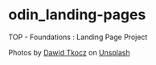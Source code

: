 # odin_landing-pages
TOP - Foundations : Landing Page Project


Photos by <a href="https://unsplash.com/@dawidtkocz?utm_content=creditCopyText&utm_medium=referral&utm_source=unsplash">Dawid Tkocz</a> on <a href="https://unsplash.com/photos/an-orange-car-with-a-surfboard-on-top-of-it-Z2WCLG4QuWc?utm_content=creditCopyText&utm_medium=referral&utm_source=unsplash">Unsplash</a>
  

